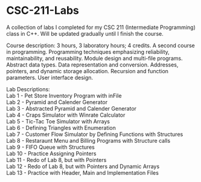 # CSC-211-Labs
A collection of labs I completed for my CSC 211 (Intermediate Programming) class in C++. Will be updated gradually until I finish the course.


Course description: 3 hours, 3 laboratory hours; 4 credits. A second course in programming. Programming techniques emphasizing reliability, maintainability, and reusability. Module design and multi-file programs. Abstract data types. Data representation and conversion. Addresses, pointers, and dynamic storage allocation. Recursion and function parameters. User interface design.  <br />

Lab Descriptions: <br />
Lab 1 - Pet Store Inventory Program with inFile <br />
Lab 2 - Pyramid and Calender Generator <br />
Lab 3 - Abstracted Pyramid and Calender Generator <br/>
Lab 4 - Craps Simulator with Winrate Calculator <br /> 
Lab 5 - Tic-Tac Toe Simulator with Arrays <br />
Lab 6 - Defining Triangles with Enumeration <br /> 
Lab 7 - Customer Flow Simulator by Defining Functions with Structures <br /> 
Lab 8 - Restaraunt Menu and Billing Programs with Structure calls <br />
Lab 9 - FIFO Queue with Structures <br />
Lab 10 - Practice Assigning Pointers <br />
Lab 11 - Redo of Lab 8, but with Pointers <br />
Lab 12 - Redo of Lab 8, but with Pointers and Dynamic Arrays <br />
Lab 13 - Practice with Header, Main and Implementation Files <br />
